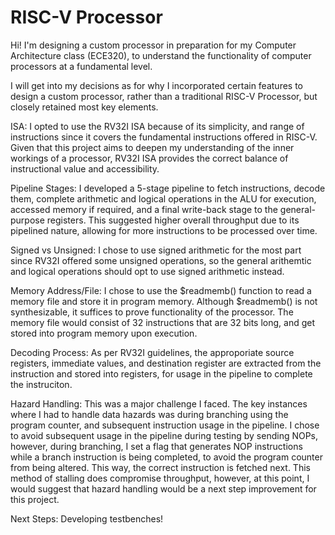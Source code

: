 # RISC-V Processor

Hi! I'm designing a custom processor in preparation for my Computer Architecture class (ECE320), to understand the functionality of computer processors at a fundamental level. 

I will get into my decisions as for why I incorporated certain features to design a custom processor, rather than a traditional RISC-V Processor, but closely retained most key elements. 

ISA: I opted to use the RV32I ISA because of its simplicity, and range of instructions since it covers the fundamental instructions offered in RISC-V. Given that this project aims to deepen my understanding of the inner workings of a processor, RV32I ISA provides the correct balance of instructional value and accessibility.

Pipeline Stages: I developed a 5-stage pipeline to fetch instructions, decode them, complete arithmetic and logical operations in the ALU for execution, accessed memory if required, and a final write-back stage to the general-purpose registers. This suggested higher overall throughput due to its pipelined nature, allowing for more instructions to be processed over time.

Signed vs Unsigned: I chose to use signed arithmetic for the most part since RV32I offered some unsigned operations, so the general arithemtic and logical operations should opt to use signed arithmetic instead. 

Memory Address/File: I chose to use the $readmemb() function to read a memory file and store it in program memory. Although $readmemb() is not synthesizable, it suffices to prove functionality of the processor. The memory file would consist of 32 instructions that are 32 bits long, and get stored into program memory upon execution.

Decoding Process: As per RV32I guidelines, the approporiate source registers, immediate values, and destination register are extracted from the instruction and stored into registers, for usage in the pipeline to complete the instruciton. 

Hazard Handling: This was a major challenge I faced. The key instances where I had to handle data hazards was during branching using the program counter, and subsequent instruction usage in the pipeline. I chose to avoid subsequent usage in the pipeline during testing by sending NOPs, however, during branching, I set a flag that generates NOP instructions while a branch instruction is being completed, to avoid the program counter from being altered. This way, the correct instruction is fetched next. This method of stalling does compromise throughput, however, at this point, I would suggest that hazard handling would be a next step improvement for this project. 

Next Steps: Developing testbenches!